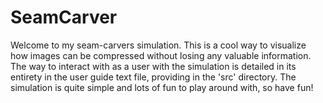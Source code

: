 # SeamCarver

Welcome to my seam-carvers simulation. This is a cool way to visualize how images can be compressed without losing any valuable information. 
The way to interact with as a user with the simulation is detailed in its entirety in the user guide text file, providing in the 'src' directory.
The simulation is quite simple and lots of fun to play around with, so have fun!
